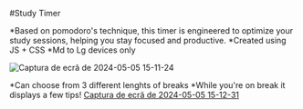 #Study Timer

*Based on pomodoro's technique, this timer is engineered to optimize your study sessions, helping you stay focused and productive.
*Created using JS + CSS
*Md to Lg devices only

![Captura de ecrã de 2024-05-05 15-11-24](https://github.com/AndreiaMsT/Study-Timer/assets/115187957/c81b53dd-e213-45fc-8804-4d5e437768c1)


*Can choose from 3 different lenghts of breaks
*While you're on break it displays a few tips!
[Captura de ecrã de 2024-05-05 15-12-31](https://github.com/AndreiaMsT/Study-Timer/assets/115187957/1ac7b69a-1eeb-463c-a43b-aa79b5a4f5ad)


